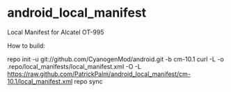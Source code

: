 android_local_manifest
======================

Local Manifest for Alcatel OT-995

How to build:

repo init -u git://github.com/CyanogenMod/android.git -b cm-10.1
curl -L -o .repo/local_manifests/local_manifest.xml -O -L https://raw.github.com/PatrickPalm/android_local_manifest/cm-10.1/local_manifest.xml
repo sync
